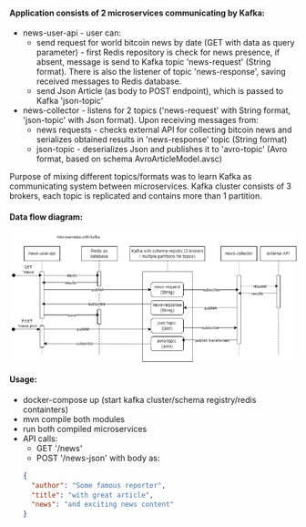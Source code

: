 #### Application consists of 2 microservices communicating by Kafka:
- news-user-api - user can:
  - send request for world bitcoin news by date (GET with data as query parameter) - first Redis repository is check for news presence,
    if absent, message is send to Kafka topic 'news-request' (String format). There is also the listener of topic 'news-response',
    saving received messages to Redis database.
  - send Json Article (as body to POST endpoint), which is passed to Kafka 'json-topic'
- news-collector - listens for 2 topics ('news-request' with String format, 'json-topic' with Json format). Upon receiving messages from:
  - news requests - checks external API for collecting bitcoin news and serializes obtained results in 'news-response' topic (String format)
  - json-topic - deserializes Json and publishes it to 'avro-topic' (Avro format, based on schema AvroArticleModel.avsc)

Purpose of mixing different topics/formats was to learn Kafka as communicating system between microservices.
 Kafka cluster consists of 3 brokers, each topic is replicated and contains more than 1 partition. 

#### Data flow diagram:

![microservices-with-kafka.drawio.png](microservices-with-kafka.drawio.png)

#### Usage:
- docker-compose up (start kafka cluster/schema registry/redis containters)
- mvn compile both modules
- run both compiled microservices
- API calls:
  - GET '/news'
  - POST '/news-json' with body as: 
  ````json
  {
    "author": "Some famous reporter",
    "title": "with great article",
    "news": "and exciting news content"
  }
